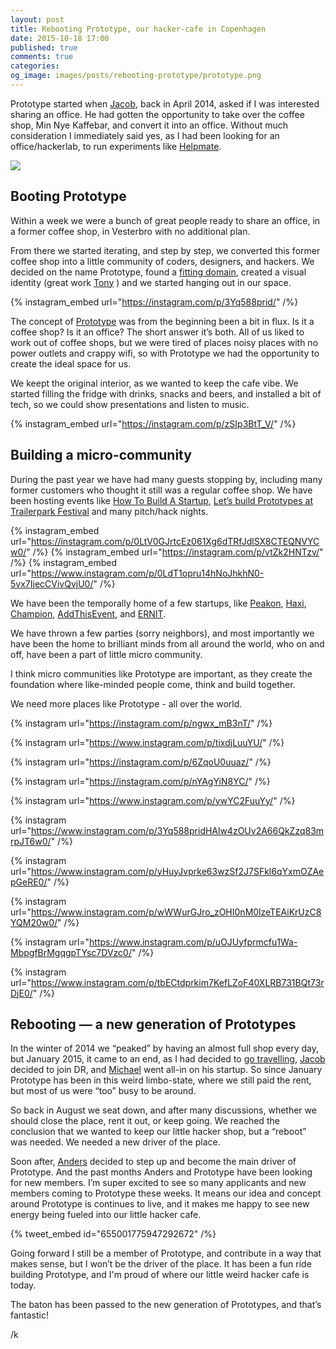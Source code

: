 ```yaml
---
layout: post
title: Rebooting Prototype, our hacker-cafe in Copenhagen
date: 2015-10-18 17:00
published: true
comments: true
categories:
og_image: images/posts/rebooting-prototype/prototype.png
---
```


Prototype started when [Jacob](https://twitter.com/boetter), back in April 2014, asked if I was interested sharing an office. He had gotten the opportunity to take over the coffee shop, Min Nye Kaffebar, and convert it into an office. Without much consideration I immediately said yes, as I had been looking for an office/hackerlab, to run experiments like [Helpmate](https://kenneth.io/blog/2013/04/01/introducing-helpmate/).

![](/images/posts/rebooting-prototype/prototype.png)

## Booting Prototype

Within a week we were a bunch of great people ready to share an office, in a former coffee shop, in Vesterbro with no additional plan.

From there we started iterating, and step by step, we converted this former coffee shop into a little community of coders, designers, and hackers. We decided on the name Prototype, found a [fitting domain](http://prototype.land), created a visual identity (great work [Tony](http://www.hanna.dk/) ) and we started hanging out in our space.

{% instagram_embed url="https://instagram.com/p/3Yq588prid/" /%}

The concept of [Prototype](https://prototype.land) was from the beginning been a bit in flux. Is it a coffee shop? Is it an office? The short answer it’s both. All of us liked to work out of coffee shops, but we were tired of places noisy places with no power outlets and crappy wifi, so with Prototype we had the opportunity to create the ideal space for us.

We keept the original interior, as we wanted to keep the cafe vibe. We started filling the fridge with drinks, snacks and beers, and installed a bit of tech, so we could show presentations and listen to music.

{% instagram_embed url="https://instagram.com/p/zSIp3BtT_V/" /%}

## Building a micro-community

During the past year we have had many guests stopping by, including many former customers who thought it still was a regular coffee shop. We have been hosting events like [How To Build A Startup](https://www.facebook.com/events/547847258680063/), [Let’s build Prototypes at Trailerpark Festival](https://www.facebook.com/events/1593157540957949/) and many pitch/hack nights.

{% instagram_embed url="https://instagram.com/p/0LtV0GJrtcEz061Xg6dTRfJdlSX8CTEQNVYCw0/" /%}
{% instagram_embed url="https://instagram.com/p/vtZk2HNTzv/" /%}
{% instagram_embed url="https://www.instagram.com/p/0LdT1opru14hNoJhkhN0-5vx7IjecCVivQvjU0/" /%}

We have been the temporally home of a few startups, like [Peakon](http://peakon.com), [Haxi](https://haxi.no/), [Champion](http://championapp.co/), [AddThisEvent](http://addthisevent.com/), and [ERNIT](http://www.ernit.com/).

We have thrown a few parties (sorry neighbors), and most importantly we have been the home to brilliant minds from all around the world, who on and off, have been a part of little micro community.

I think micro communities like Prototype are important, as they create the foundation where like-minded people come, think and build together.

We need more places like Prototype - all over the world.

{% instagram url="https://instagram.com/p/ngwx_mB3nT/" /%}

{% instagram url="https://www.instagram.com/p/tixdjLuuYU/" /%}

{% instagram url="https://instagram.com/p/6ZqoU0uuaz/" /%}

{% instagram url="https://instagram.com/p/nYAgYiN8YC/" /%}

{% instagram url="https://www.instagram.com/p/ywYC2FuuYy/" /%}

{% instagram url="https://www.instagram.com/p/3Yq588pridHAlw4zOUv2A66QkZzq83mrpJT6w0/" /%}

{% instagram url="https://www.instagram.com/p/yHuyJvprke63wzSf2J7SFkl6qYxmOZAepGeRE0/" /%}

{% instagram url="https://www.instagram.com/p/wWWurGJro_zOHI0nM0lzeTEAiKrUzC8YQM20w0/" /%}

{% instagram url="https://www.instagram.com/p/uOJUyfprmcfu1Wa-MbpgfBrMgqgpTYsc7DVzc0/" /%}

{% instagram url="https://www.instagram.com/p/tbECtdprkim7KefLZoF40XLRB731BQt73rDjE0/" /%}

## Rebooting — a new generation of Prototypes

In the winter of 2014 we “peaked” by having an almost full shop every day, but January 2015, it came to an end, as I had decided to [go travelling](https://kenneth.io/blog/2015/02/22/60-items-for-the-next-many-months-in-asia/), [Jacob](https://twitter.com/boetter) decided to join DR, and [Michael](https://twitter.com/michaelnilsson) went all-in on his startup. So since January Prototype has been in this weird limbo-state, where we still paid the rent, but most of us were “too” busy to be around.

So back in August we seat down, and after many discussions, whether we should close the place, rent it out, or keep going. We reached the conclusion that we wanted to keep our little hacker shop, but a “reboot” was needed. We needed a new driver of the place.

Soon after, [Anders](https://twitter.com/AndersMega) decided to step up and become the main driver of Prototype. And the past months Anders and Prototype have been looking for new members. I’m super excited to see so many applicants and new members coming to Prototype these weeks. It means our idea and concept around Prototype is continues to live, and it makes me happy to see new energy being fueled into our little hacker cafe.

{% tweet_embed id="655001775947292672" /%}

Going forward I still be a member of Prototype, and contribute in a way that makes sense, but I won’t be the driver of the place. It has been a fun ride building Prototype, and I'm proud of where our little weird hacker cafe is today.

The baton has been passed to the new generation of Prototypes, and that’s fantastic!

/k
